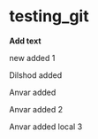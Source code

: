 # testing_git

**Add text**

new added 1

Dilshod added

Anvar added

Anvar added 2

Anvar added local 3
